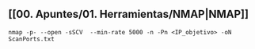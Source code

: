 ## [[00. Apuntes/01. Herramientas/NMAP|NMAP]] ##

`nmap -p- --open -sSCV  --min-rate 5000 -n -Pn <IP_objetivo> -oN ScanPorts.txt`
